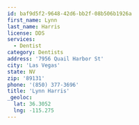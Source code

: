 ```yaml
---
id: baf9d5f2-9648-42d6-bb2f-08b506b1926a
first_name: Lynn
last_name: Harris
license: DDS
services:
  - Dentist
category: Dentists
address: '7956 Quail Harbor St'
city: 'Las Vegas'
state: NV
zip: '89131'
phone: '(850) 377-3696'
title: 'Lynn Harris'
_geoloc:
  lat: 36.3052
  lng: -115.275
---
```

